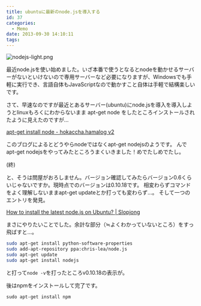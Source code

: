 ```yaml
---
title: ubuntuに最新のnode.jsを導入する
id: 37
categories:
  - Memo
date: 2013-09-30 14:10:11
tags:
---
```

![nodejs-light.png](/assets/images/nodejs-light.png)

最近node.jsを使い始めました。いざ本番で使うとなるとnodeを動かせるサーバーがないといけないので専用サーバーなど必要になりますが、Windowsでも手軽に実行でき、言語自体もJavaScriptなので動かすこと自体は手軽で結構楽しいです。

<!--more-->

さて、早速なのですが最近とあるサーバー(ubuntu)にnode.jsを導入を導入しようとlinuxもろくにわからないまま apt-get node をしたところインストールされたように見えたのですが...

[apt-get install node - hokaccha.hamalog v2](http://d.hatena.ne.jp/hokaccha/20130607/1370576087)

このブログによるとどうやらnodeではなくapt-get nodejsのようです。
んでapt-get nodejsをやってみたところうまくいきました！めでたしめでたし。

(終)

と、そうは問屋がおろしません。バージョン確認してみたらバージョン0.6くらいじゃないですか。現時点でのバージョンは0.10.18です。
 相変わらずコマンドをよく理解しないままapt-get updateとか打っても変わらず...。
 そして一つのエントリを発見。

[How to install the latest node.js on Ubuntu? | Slopjong](http://slopjong.de/2012/10/31/how-to-install-the-latest-nodejs-in-ubuntu/)

まさにやりたいことでした。余計な部分（≒よくわかっていないところ）をすっ飛ばすと...。

```sh
sudo apt-get install python-software-properties
sudo add-apt-repository ppa:chris-lea/node.js
sudo apt-get update
sudo apt-get install nodejs
```

と打って`node -v`を打ったところv0.10.18の表示が。

後はnpmをインストールして完了です。

`sudo apt-get install npm`

